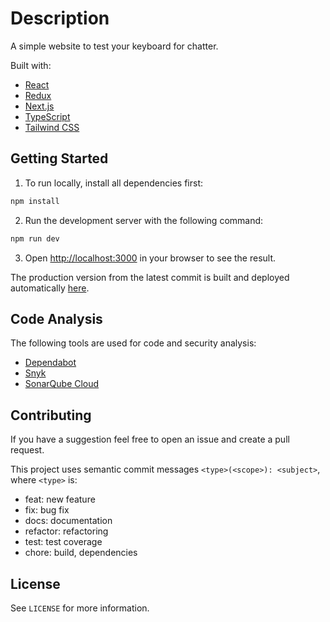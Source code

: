 # Description

A simple website to test your keyboard for chatter.

Built with:

* [React](https://reactjs.org/)
* [Redux](https://redux.js.org/)
* [Next.js](https://nextjs.org/)
* [TypeScript](https://www.typescriptlang.org/)
* [Tailwind CSS](https://tailwindcss.com/)

## Getting Started

1. To run locally, install all dependencies first:

```bash
npm install
```

2. Run the development server with the following command:

```bash
npm run dev
```

3. Open [http://localhost:3000](http://localhost:3000) in your browser to see the result.

The production version from the latest commit is built and deployed automatically [here](https://keyboard.dmitrijs.lv).

## Code Analysis

The following tools are used for code and security analysis:
- [Dependabot](/.github/dependabot.yml)
- [Snyk](https://app.snyk.io/)
- [SonarQube Cloud](https://sonarcloud.io/project/overview?id=dhmitry_keyboard-chatter-test)

## Contributing

If you have a suggestion feel free to open an issue and create a pull request.

This project uses semantic commit messages `<type>(<scope>): <subject>`, where `<type>` is:
- feat: new feature
- fix: bug fix
- docs: documentation
- refactor: refactoring
- test: test coverage
- chore: build, dependencies

## License

See `LICENSE` for more information.
